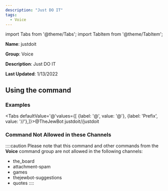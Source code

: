 ```yaml
---
description: "Just DO IT"
tags:
  - Voice
---
```

import Tabs from '@theme/Tabs';
import TabItem from '@theme/TabItem';

**Name**: justdoit

**Group**: Voice

**Description**: Just DO IT

**Last Updated**: 1/13/2022

## Using the command

### Examples
<Tabs defaultValue='@'values={[ {label: '@', value: '@'}, {label: 'Prefix', value: '//'},]}><TabItem value='@'>@TheJewBot justdoit</TabItem><TabItem value='//'>//justdoit</TabItem></Tabs>

### Command Not Allowed in these Channels
::::caution Please note that this command and other commands from the **Voice** command group are not allowed in the following channels:
- the_board
- attachment-spam
- games
- thejewbot-suggestions
- quotes
::::